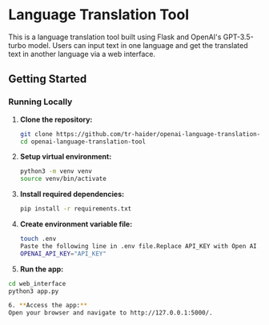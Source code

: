 # Language Translation Tool

This is a language translation tool built using Flask and OpenAI's GPT-3.5-turbo model. Users can input text in one language and get the translated text in another language via a web interface.

## Getting Started

### Running Locally

1. **Clone the repository:**

   ```bash
   git clone https://github.com/tr-haider/openai-language-translation-tool.git
   cd openai-language-translation-tool

2. **Setup virtual environment:**

   ```bash
   python3 -m venv venv
   source venv/bin/activate
   
3. **Install required dependencies:**

   ```bash
   pip install -r requirements.txt

4. **Create environment variable file:**

   ```bash
   touch .env
   Paste the following line in .env file.Replace API_KEY with Open AI API key
   OPENAI_API_KEY="API_KEY"

5.  **Run the app:**

   ```bash
   cd web_interface
   python3 app.py
   
6. **Access the app:**
   Open your browser and navigate to http://127.0.0.1:5000/.

   
   

